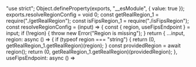 "use strict";
Object.defineProperty(exports, "__esModule", { value: true });
exports.resolveRegionConfig = void 0;
const getRealRegion_1 = require("./getRealRegion");
const isFipsRegion_1 = require("./isFipsRegion");
const resolveRegionConfig = (input) => {
    const { region, useFipsEndpoint } = input;
    if (!region) {
        throw new Error("Region is missing");
    }
    return {
        ...input,
        region: async () => {
            if (typeof region === "string") {
                return (0, getRealRegion_1.getRealRegion)(region);
            }
            const providedRegion = await region();
            return (0, getRealRegion_1.getRealRegion)(providedRegion);
        },
        useFipsEndpoint: async () =>
